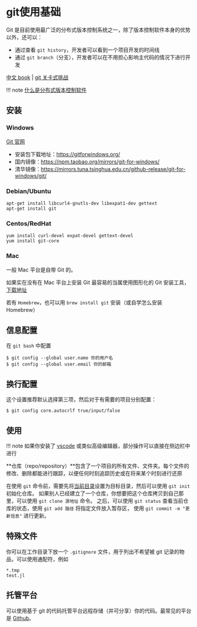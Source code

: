 # git使用基础
Git 是目前使用最广泛的分布式版本控制系统之一，除了版本控制软件本身的优势以外，还可以：
* 通过查看 `git history`，开发者可以看到一个项目开发的时间线
* 通过 `git branch`（分支），开发者可以在不用担心影响主代码的情况下进行开发

[中文 book](https://git-scm.com/book/zh/v2/) | [git 关卡式挑战](https://learngitbranching.js.org/?locale=zh_CN)

!!! note
	[什么是分布式版本控制软件](https://www.imooc.com/read/51/article/1008)

## 安装
### Windows
[Git 官网](https://git-scm.com/downloads)

* 安装包下载地址：https://gitforwindows.org/
* 国内镜像：https://npm.taobao.org/mirrors/git-for-windows/
* 清华镜像：https://mirrors.tuna.tsinghua.edu.cn/github-release/git-for-windows/git/

### Debian/Ubuntu
```shell
apt-get install libcurl4-gnutls-dev libexpat1-dev gettext 
apt-get install git
```

### Centos/RedHat
```shell
yum install curl-devel expat-devel gettext-devel 
yum install git-core
```

### Mac
一般 Mac 平台是自带 Git 的。

如果实在没有在 Mac 平台上安装 Git 最容易的当属使用图形化的 Git 安装工具，[下载地址](http://sourceforge.net/projects/git-osx-installer/)

若有 `Homebrew`，也可以用 `brew install git` 安装（或自学怎么安装 Homebrew）

## 信息配置
在 `git bash` 中配置
```shell
$ git config --global user.name 你的用户名
$ git config --global user.email 你的邮箱
```

## 换行配置
这个设置推荐默认选择第三项，然后对于有需要的项目分别配置：
```shell
$ git config core.autocrlf true/input/false
```

## 使用
!!! note
	如果你安装了 [vscode](vscode.md) 或类似高级编辑器，部分操作可以直接在侧边栏中进行

**仓库（repo/repository）**包含了一个项目的所有文件、文件夹。每个文件的修改、删除都能进行跟踪，以便任何时刻追踪历史或在将来某个时刻进行还原

在使用 `git` 命令前，需要先将[当前目录](../../knowledge/filesystem.md#当前目录)设置为目标目录，然后可以使用 `git init` 初始化仓库。
如果别人已经建立了一个仓库，你想要把这个仓库拷贝到自己那里，可以使用 `git clone 源地址` 命令。
之后，可以使用 `git status` 查看当前仓库的状态，使用 `git add 路径` 将指定文件放入暂存区，
使用 `git commit -m "更新信息"` 进行更新。

## 特殊文件
你可以在工作目录下放一个 `.gitignore` 文件，用于列出不希望被 git 记录的物品，可以使用通配符，例如
```plain
*.tmp
test.jl
```

## 托管平台
可以使用基于 git 的代码托管平台远程存储（并可分享）你的代码。最常见的平台是 [Github](github.md)。

[^1]: https://studyingfather.blog.luogu.org/git-guide
[^2]: https://oi-wiki.org/tools/git/
[^3]: https://github.com/SAST-skill-docers/sast-skill-docs/blob/master/docs/basic/git.md
